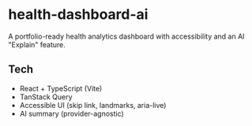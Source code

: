 # health-dashboard-ai
A portfolio-ready health analytics dashboard with accessibility and an AI "Explain" feature.
## Tech
- React + TypeScript (Vite)
- TanStack Query
- Accessible UI (skip link, landmarks, aria-live)
- AI summary (provider-agnostic)
